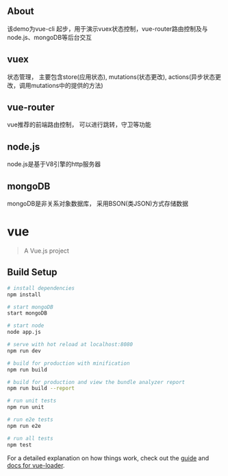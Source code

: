 
## About

该demo为vue-cli 起步，用于演示vuex状态控制，vue-router路由控制及与node.js、mongoDB等后台交互

## vuex

状态管理， 主要包含store(应用状态), mutations(状态更改), actions(异步状态更改，调用mutations中的提供的方法)

## vue-router

vue推荐的前端路由控制， 可以进行跳转，守卫等功能

## node.js

node.js是基于V8引擎的http服务器

## mongoDB

mongoDB是非关系对象数据库， 采用BSON(类JSON)方式存储数据

# vue

> A Vue.js project

## Build Setup

``` bash
# install dependencies
npm install

# start mongoDB
start mongoDB

# start node
node app.js

# serve with hot reload at localhost:8080
npm run dev

# build for production with minification
npm run build

# build for production and view the bundle analyzer report
npm run build --report

# run unit tests
npm run unit

# run e2e tests
npm run e2e

# run all tests
npm test
```

For a detailed explanation on how things work, check out the [guide](http://vuejs-templates.github.io/webpack/) and [docs for vue-loader](http://vuejs.github.io/vue-loader).
